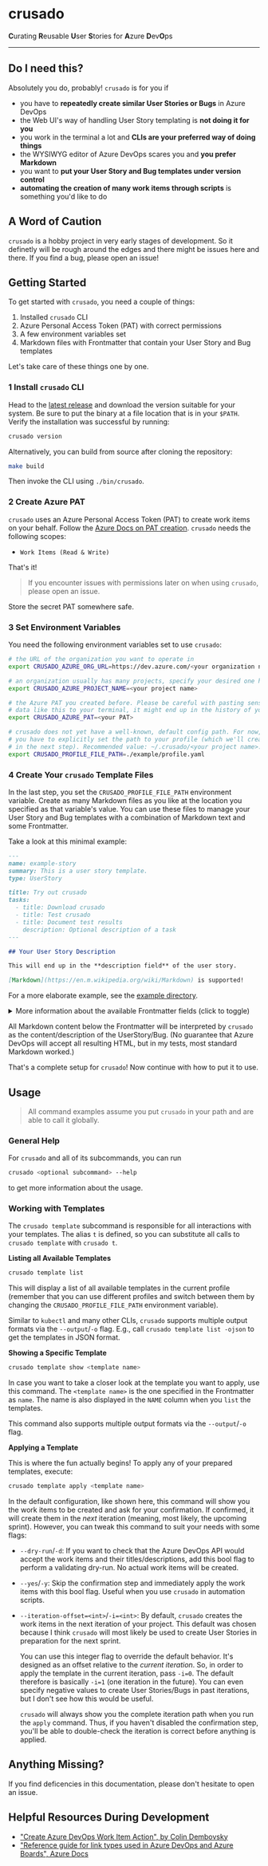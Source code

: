 # crusado

**C**urating **R**eusable **U**ser **S**tories for **A**zure **D**ev**O**ps

***

## Do I need this?

Absolutely you do, probably! `crusado` is for you if

* you have to **repeatedly create similar User Stories or Bugs** in Azure DevOps
* the Web UI's way of handling User Story templating is **not doing it for you**
* you work in the terminal a lot and **CLIs are your preferred way of doing things**
* the WYSIWYG editor of Azure DevOps scares you and **you prefer Markdown**
* you want to **put your User Story and Bug templates under version control**
* **automating the creation of many work items through scripts** is something you'd
  like to do

## A Word of Caution

`crusado` is a hobby project in very early stages of development. So it
definetly will be rough around the edges and there might be issues here and
there. If you find a bug, please open an issue!

## Getting Started

To get started with `crusado`, you need a couple of things:

1. Installed `crusado` CLI
1. Azure Personal Access Token (PAT) with correct permissions
1. A few environment variables set
1. Markdown files with Frontmatter that contain your User Story and Bug templates

Let's take care of these things one by one.

### 1 Install `crusado` CLI

Head to the [latest release](https://github.com/SimonKienzler/crusado/releases)
and download the version suitable for your system. Be sure to put the binary at
a file location that is in your `$PATH`. Verify the installation was successful
by running:

```sh
crusado version
```

Alternatively, you can build from source after cloning the repository:

```sh
make build
```

Then invoke the CLI using `./bin/crusado`.

### 2 Create Azure PAT

`crusado` uses an Azure Personal Access Token (PAT) to create work items on your
behalf. Follow the [Azure Docs on PAT
creation](https://learn.microsoft.com/en-us/azure/devops/organizations/accounts/use-personal-access-tokens-to-authenticate).
`crusado` needs the following scopes:

* `Work Items (Read & Write)`

That's it!

> If you encounter issues with permissions later on when using `crusado`, please
> open an issue.

Store the secret PAT somewhere safe.

### 3 Set Environment Variables

You need the following environment variables set to use `crusado`:

```sh
# the URL of the organization you want to operate in
export CRUSADO_AZURE_ORG_URL=https://dev.azure.com/<your organization name>

# an organization usually has many projects, specify your desired one here
export CRUSADO_AZURE_PROJECT_NAME=<your project name>

# the Azure PAT you created before. Please be careful with pasting sensitive
# data like this to your terminal, it might end up in the history of your shell
export CRUSADO_AZURE_PAT=<your PAT>

# crusado does not yet have a well-known, default config path. For now,
# you have to explicitly set the path to your profile (which we'll create
# in the next step). Recommended value: ~/.crusado/<your project name>.yaml
export CRUSADO_PROFILE_FILE_PATH=./example/profile.yaml
```

### 4 Create Your `crusado` Template Files

In the last step, you set the `CRUSADO_PROFILE_FILE_PATH` environment variable.
Create as many Markdown files as you like at the location you specified as that
variable's value. You can use these files to manage your User Story and Bug
templates with a combination of Markdown text and some Frontmatter.

Take a look at this minimal example:

```md
---
name: example-story
summary: This is a user story template.
type: UserStory

title: Try out crusado
tasks:
  - title: Download crusado
  - title: Test crusado
  - title: Document test results
    description: Optional description of a task
---

## Your User Story Description

This will end up in the **description field** of the user story.

[Markdown](https://en.m.wikipedia.org/wiki/Markdown) is supported!
```

For a more elaborate example, see the [example directory](./example/).

<details>
  <summary>More information about the available Frontmatter fields (click to toggle)</summary>

  * `name`: The name of the template within the context of `crusado`. This is
    the name you call in the `crusado template` subcommands to address this
    template. So chose a short and concise one! This is _not_ the name of the
    resulting User Story/Bug (that would be `title`).
  * `summary`: A short summary of the template within the context of
    `crusado`. This summary will not end up in the resulting User Story/Bug,
    but instead is used during `crusado template list` to give you a little
    more context on what the template contains. Use this field in whatever way
    best supports your workflow.
  * `type`: One of [`UserStory`, `Bug`]. Available options might be extended
    in the future.
  * `title`: This is the title of the resulting User Story/Bug in Azure DevOps
    once the template is applied.
  * `tasks`: The tasks to create as children of the User Story/Bug. Can be
    left empty if your template doesn't need subtasks.
    * `title`: Like the higher-level `title`, the title of the resulting task in
      Azure Devops.
    * `description`: The description of the resulting task in Azure Devops. You
      can leave this empty.
</details>

All Markdown content below the Frontmatter will be interpreted by `crusado` as
the content/description of the UserStory/Bug. (No guarantee that Azure DevOps
will accept all resulting HTML, but in my tests, most standard Markdown worked.)

That's a complete setup for `crusado`! Now continue with how to put it to use.

## Usage

> All command examples assume you put `crusado` in your path and are able to
> call it globally.

### General Help

For `crusado` and all of its subcommands, you can run

```sh
crusado <optional subcommand> --help
```

to get more information about the usage.

### Working with Templates

The `crusado template` subcommand is responsible for all interactions with your
templates. The alias `t` is defined, so you can substitute all calls to
`crusado template` with `crusado t`.

**Listing all Available Templates**

```sh
crusado template list
```

This will display a list of all available templates in the current profile
(remember that you can use different profiles and switch between them by
changing the `CRUSADO_PROFILE_FILE_PATH` environment variable).

Similar to `kubectl` and many other CLIs, `crusado` supports multiple output
formats via the `--output`/`-o` flag. E.g., call `crusado template list -ojson`
to get the templates in JSON format.

**Showing a Specific Template**

```sh
crusado template show <template name>
```

In case you want to take a closer look at the template you want to apply, use
this command. The `<template name>` is the one specified in the Frontmatter as
`name`. The name is also displayed in the `NAME` column when you `list` the
templates.

This command also supports multiple output formats via the `--output`/`-o` flag.

**Applying a Template**

This is where the fun actually begins! To apply any of your prepared templates,
execute:

```sh
crusado template apply <template name>
```

In the default configuration, like shown here, this command will show you the
work items to be created and ask for your confirmation. If confirmed, it will
create them in the _next_ iteration (meaning, most likely, the upcoming sprint).
However, you can tweak this command to suit your needs with some flags:

* `--dry-run`/`-d`: If you want to check that the Azure DevOps API would accept
  the work items and their titles/descriptions, add this bool flag to perform a
  validating dry-run. No actual work items will be created.
* `--yes`/`-y`: Skip the confirmation step and immediately apply the work items
  with this bool flag. Useful when you use `crusado` in automation scripts.
* `--iteration-offset=<int>`/`-i=<int>`: By default, `crusado` creates the work
  items in the next iteration of your project. This default was chosen because I
  think `crusado` will most likely be used to create User Stories in preparation
  for the next sprint.

  You can use this integer flag to override the default behavior. It's designed
  as an offset relative to the _current iteration_. So, in order to apply the
  template in the current iteration, pass `-i=0`. The default therefore is
  basically `-i=1` (one iteration in the future). You can even specify negative
  values to create User Stories/Bugs in past iterations, but I don't see how
  this would be useful.

  `crusado` will always show you the complete iteration path when you run the
  `apply` command. Thus, if you haven't disabled the confirmation step, you'll
  be able to double-check the iteration is correct before anything is applied.

## Anything Missing?

If you find deficencies in this documentation, please don't hesitate to open an
issue.

## Helpful Resources During Development

* ["Create Azure DevOps Work Item Action", by Colin Dembovsky](https://colinsalmcorner.com/azdo-create-work-item-action/)
* ["Reference guide for link types used in Azure DevOps and Azure Boards", Azure Docs](https://learn.microsoft.com/en-us/azure/devops/boards/queries/link-type-reference?view=azure-devops)

